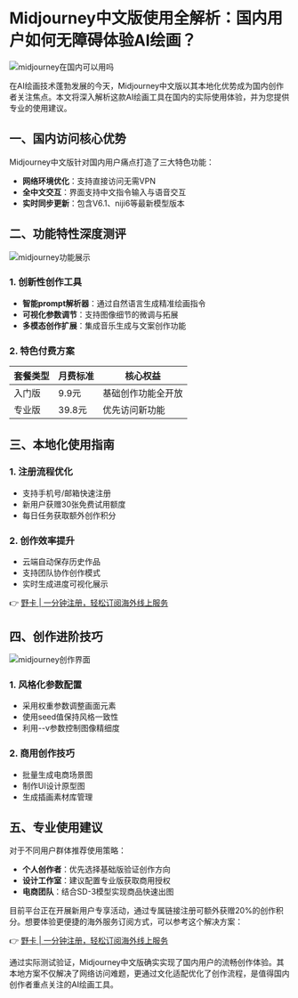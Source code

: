 # Midjourney中文版使用全解析：国内用户如何无障碍体验AI绘画？

![midjourney在国内可以用吗](https://bbtdd.com/wp-content/uploads/img/9391005951327.webp_q520)

在AI绘画技术蓬勃发展的今天，Midjourney中文版以其本地化优势成为国内创作者关注焦点。本文将深入解析这款AI绘画工具在国内的实际使用体验，并为您提供专业的使用建议。

## 一、国内访问核心优势
Midjourney中文版针对国内用户痛点打造了三大特色功能：
- **网络环境优化**：支持直接访问无需VPN
- **全中文交互**：界面支持中文指令输入与语音交互
- **实时同步更新**：包含V6.1、niji6等最新模型版本

## 二、功能特性深度测评
![midjourney功能展示](https://bbtdd.com/wp-content/uploads/img/549561251201661.webp_q520)

### 1. 创新性创作工具
- **智能prompt解析器**：通过自然语言生成精准绘画指令
- **可视化参数调节**：支持图像细节的微调与拓展
- **多模态创作扩展**：集成音乐生成与文案创作功能

### 2. 特色付费方案
| 套餐类型 | 月费标准 | 核心权益          |
|----------|----------|-------------------|
| 入门版   | 9.9元    | 基础创作功能全开放 |
| 专业版   | 39.8元   | 优先访问新功能    |

## 三、本地化使用指南
### 1. 注册流程优化
- 支持手机号/邮箱快速注册
- 新用户获赠30张免费试用额度
- 每日任务获取额外创作积分

### 2. 创作效率提升
- 云端自动保存历史作品
- 支持团队协作创作模式
- 实时生成进度可视化展示

👉 [野卡 | 一分钟注册，轻松订阅海外线上服务](https://bbtdd.com/yeka)

## 四、创作进阶技巧
![midjourney创作界面](https://bbtdd.com/wp-content/uploads/img/7521201577081005.webp_q520)

### 1. 风格化参数配置
- 采用权重参数调整画面元素
- 使用seed值保持风格一致性
- 利用--v参数控制图像精细度

### 2. 商用创作技巧
- 批量生成电商场景图
- 制作UI设计原型图
- 生成插画素材库管理

## 五、专业使用建议
对于不同用户群体推荐使用策略：
- **个人创作者**：优先选择基础版验证创作方向
- **设计工作室**：建议配置专业版获取商用授权
- **电商团队**：结合SD-3模型实现商品快速出图

目前平台正在开展新用户专享活动，通过专属链接注册可额外获赠20%的创作积分。想要体验更便捷的海外服务订阅方式，可以参考这个解决方案：

👉 [野卡 | 一分钟注册，轻松订阅海外线上服务](https://bbtdd.com/yeka)

通过实际测试验证，Midjourney中文版确实实现了国内用户的流畅创作体验。其本地方案不仅解决了网络访问难题，更通过文化适配优化了创作流程，是值得国内创作者重点关注的AI绘画工具。